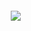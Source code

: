 <a href="https://literasee.github.io"><img src="http://literasee.github.io/public/Literasee_symbol_left.svg" align="left" hspace="10" vspace="6"></a>
